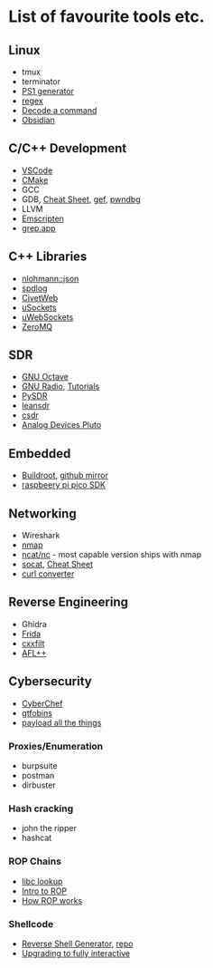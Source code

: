 # List of favourite tools etc.

## Linux
- tmux
- terminator
- [PS1 generator](https://bash-prompt-generator.org/)
- [regex](https://regex101.com/)
- [Decode a command](https://explainshell.com/)
- [Obsidian](https://obsidian.md/)

## C/C++ Development
- [VSCode](https://code.visualstudio.com/) 
- [CMake](https://cmake.org/)
- GCC
- GDB, [Cheat Sheet](https://darkdust.net/files/GDB%20Cheat%20Sheet.pdf), [gef](https://hugsy.github.io/gef/), [pwndbg](https://github.com/pwndbg/pwndbg)
- LLVM
- [Emscripten](https://emscripten.org/)
- [grep.app](https://grep.app)

## C++ Libraries
- [nlohmann::json](https://github.com/nlohmann/json)
- [spdlog](https://github.com/gabime/spdlog)
- [CivetWeb](https://github.com/civetweb/civetweb)
- [uSockets](https://github.com/uNetworking/uSockets)
- [uWebSockets](https://github.com/uNetworking/uWebSockets)
- [ZeroMQ](https://zeromq.org/)

## SDR
- [GNU Octave](https://octave.org/)
- [GNU Radio](https://www.gnuradio.org/), [Tutorials](https://wiki.gnuradio.org/index.php/Tutorials)
- [PySDR](https://pysdr.org/)
- [leansdr](https://github.com/pabr/leansdr)
- [csdr](https://github.com/ha7ilm/csdr)
- [Analog Devices Pluto](https://wiki.analog.com/university/tools/pluto)

## Embedded
- [Buildroot](https://buildroot.org/), [github mirror](https://github.com/buildroot/buildroot)
- [raspbeery pi pico SDK](https://github.com/raspberrypi/pico-sdk)

## Networking
- Wireshark
- [nmap](https://nmap.org/)
- [ncat/nc](https://linux.die.net/man/1/nc) - most capable version ships with nmap
- [socat](https://linux.die.net/man/1/socat), [Cheat Sheet](https://github.com/cheat/cheatsheets/blob/master/socat)
- [curl converter](https://curlconverter.com/)

## Reverse Engineering
- Ghidra
- [Frida](https://frida.re/)
- [cxxfilt](https://pypi.org/project/cxxfilt/)
- [AFL++](https://github.com/AFLplusplus/AFLplusplus)

## Cybersecurity

- [CyberChef](https://gchq.github.io/CyberChef/)
- [gtfobins](https://gtfobins.github.io/)
- [payload all the things](https://github.com/swisskyrepo/PayloadsAllTheThings/tree/master)

### Proxies/Enumeration
- burpsuite
- postman
- dirbuster

### Hash cracking
- john the ripper
- hashcat

### ROP Chains
- [libc lookup](https://libc.rip/)
- [Intro to ROP](https://codearcana.com/posts/2013/05/28/introduction-to-return-oriented-programming-rop.html)
- [How ROP works](https://secureteam.co.uk/2020/09/18/how-return-oriented-programming-exploits-work/)
 
### Shellcode
- [Reverse Shell Generator](https://www.revshells.com/), [repo](https://github.com/weibell/reverse-shell-generator)
- [Upgrading to fully interactive](https://blog.ropnop.com/upgrading-simple-shells-to-fully-interactive-ttys/#tldr-cheatsheet)
